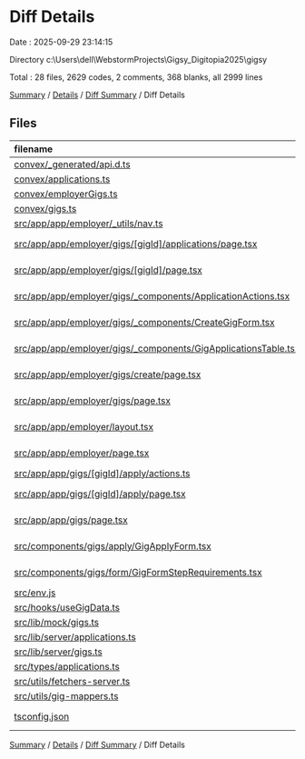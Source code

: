 # Diff Details

Date : 2025-09-29 23:14:15

Directory c:\\Users\\dell\\WebstormProjects\\Gigsy_Digitopia2025\\gigsy

Total : 28 files,  2629 codes, 2 comments, 368 blanks, all 2999 lines

[Summary](results.md) / [Details](details.md) / [Diff Summary](diff.md) / Diff Details

## Files
| filename | language | code | comment | blank | total |
| :--- | :--- | ---: | ---: | ---: | ---: |
| [convex/\_generated/api.d.ts](/convex/_generated/api.d.ts) | TypeScript | 4 | 0 | 0 | 4 |
| [convex/applications.ts](/convex/applications.ts) | TypeScript | 89 | 0 | 14 | 103 |
| [convex/employerGigs.ts](/convex/employerGigs.ts) | TypeScript | 449 | 0 | 55 | 504 |
| [convex/gigs.ts](/convex/gigs.ts) | TypeScript | 279 | 0 | 49 | 328 |
| [src/app/app/employer/\_utils/nav.ts](/src/app/app/employer/_utils/nav.ts) | TypeScript | 44 | 0 | 11 | 55 |
| [src/app/app/employer/gigs/\[gigId\]/applications/page.tsx](/src/app/app/employer/gigs/%5BgigId%5D/applications/page.tsx) | TypeScript JSX | 228 | 0 | 28 | 256 |
| [src/app/app/employer/gigs/\[gigId\]/page.tsx](/src/app/app/employer/gigs/%5BgigId%5D/page.tsx) | TypeScript JSX | 174 | 0 | 21 | 195 |
| [src/app/app/employer/gigs/\_components/ApplicationActions.tsx](/src/app/app/employer/gigs/_components/ApplicationActions.tsx) | TypeScript JSX | 87 | 0 | 14 | 101 |
| [src/app/app/employer/gigs/\_components/CreateGigForm.tsx](/src/app/app/employer/gigs/_components/CreateGigForm.tsx) | TypeScript JSX | 49 | 0 | 8 | 57 |
| [src/app/app/employer/gigs/\_components/GigApplicationsTable.tsx](/src/app/app/employer/gigs/_components/GigApplicationsTable.tsx) | TypeScript JSX | 107 | 0 | 10 | 117 |
| [src/app/app/employer/gigs/create/page.tsx](/src/app/app/employer/gigs/create/page.tsx) | TypeScript JSX | 33 | 0 | 7 | 40 |
| [src/app/app/employer/gigs/page.tsx](/src/app/app/employer/gigs/page.tsx) | TypeScript JSX | 211 | 0 | 25 | 236 |
| [src/app/app/employer/layout.tsx](/src/app/app/employer/layout.tsx) | TypeScript JSX | 13 | 0 | 4 | 17 |
| [src/app/app/employer/page.tsx](/src/app/app/employer/page.tsx) | TypeScript JSX | 123 | 0 | 11 | 134 |
| [src/app/app/gigs/\[gigId\]/apply/actions.ts](/src/app/app/gigs/%5BgigId%5D/apply/actions.ts) | TypeScript | 105 | 0 | 23 | 128 |
| [src/app/app/gigs/\[gigId\]/apply/page.tsx](/src/app/app/gigs/%5BgigId%5D/apply/page.tsx) | TypeScript JSX | 7 | -1 | 0 | 6 |
| [src/app/app/gigs/page.tsx](/src/app/app/gigs/page.tsx) | TypeScript JSX | 1 | 0 | 0 | 1 |
| [src/components/gigs/apply/GigApplyForm.tsx](/src/components/gigs/apply/GigApplyForm.tsx) | TypeScript JSX | 204 | 0 | 19 | 223 |
| [src/components/gigs/form/GigFormStepRequirements.tsx](/src/components/gigs/form/GigFormStepRequirements.tsx) | TypeScript JSX | 5 | 0 | 1 | 6 |
| [src/env.js](/src/env.js) | JavaScript | 4 | 0 | 0 | 4 |
| [src/hooks/useGigData.ts](/src/hooks/useGigData.ts) | TypeScript | 12 | 0 | 0 | 12 |
| [src/lib/mock/gigs.ts](/src/lib/mock/gigs.ts) | TypeScript | 0 | 1 | 1 | 2 |
| [src/lib/server/applications.ts](/src/lib/server/applications.ts) | TypeScript | 25 | 0 | 7 | 32 |
| [src/lib/server/gigs.ts](/src/lib/server/gigs.ts) | TypeScript | 35 | -1 | 8 | 42 |
| [src/types/applications.ts](/src/types/applications.ts) | TypeScript | 5 | 0 | 1 | 6 |
| [src/utils/fetchers-server.ts](/src/utils/fetchers-server.ts) | TypeScript | 175 | 3 | 21 | 199 |
| [src/utils/gig-mappers.ts](/src/utils/gig-mappers.ts) | TypeScript | 143 | 0 | 34 | 177 |
| [tsconfig.json](/tsconfig.json) | JSON with Comments | 18 | 0 | -4 | 14 |

[Summary](results.md) / [Details](details.md) / [Diff Summary](diff.md) / Diff Details